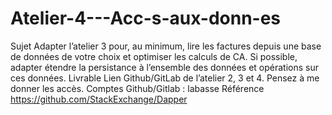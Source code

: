 # Atelier-4---Acc-s-aux-donn-es
Sujet Adapter l’atelier 3 pour, au minimum, lire les factures depuis une base de données de votre choix et optimiser les calculs de CA. Si possible, adapter étendre la persistance à l’ensemble des données et opérations sur ces données.  Livrable Lien Github/GitLab de l’atelier 2, 3 et 4. Pensez à me donner les accès. Comptes Github/Gitlab : labasse  Référence https://github.com/StackExchange/Dapper
